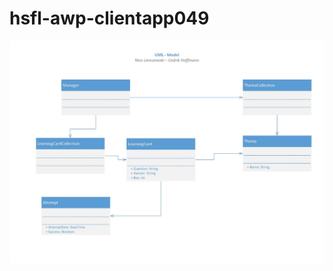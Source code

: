 # hsfl-awp-clientapp049

![alt text](https://github.com/choffmann/hsfl-awp-clientapp049/blob/main/Abgabe_48_049_UML-48.jpg "UML")
